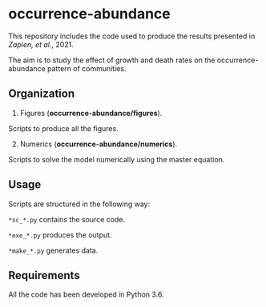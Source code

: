 # occurrence-abundance

This repository includes the code used to produce the results presented 
in *Zapien, et al.*, 2021.

The aim is to study the effect of growth and death rates on the 
occurrence-abundance pattern of communities.

## Organization

1. Figures (**occurrence-abundance/figures**).

Scripts to produce all the figures.

2. Numerics (**occurrence-abundance/numerics**).

Scripts to solve the model numerically using the master equation.

## Usage

Scripts are structured in the following way:

`*sc_*.py` contains the source code.

`*exe_*.py` produces the output.

`*make_*.py` generates data.

## Requirements

All the code has been developed in Python 3.6.
